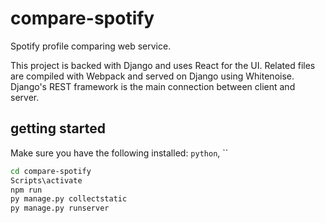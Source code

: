 # compare-spotify

Spotify profile comparing web service.

This project is backed with Django and uses React for the UI.
Related files are compiled with Webpack and served on Django using Whitenoise.
Django's REST framework is the main connection between client and server.

## getting started

Make sure you have the following installed: `python`, ``
```sh
cd compare-spotify
Scripts\activate
npm run
py manage.py collectstatic
py manage.py runserver
```
